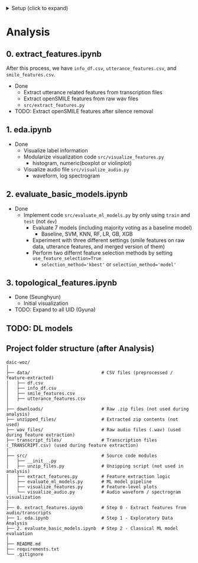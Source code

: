 <details>
<summary> Setup (click to expand)</summary>

# Setup
## Clone this repository

```bash
git clone https://github.com/gn0219/daic-woz.git
cd daic-woz
```

## Create a virtual environment

Make sure Python is installed. If not, download it from the [official Python website](https://www.python.org/).

```bash
python -m venv .venv
```

Activate the virtual environment:

- **Windows**:

  ```bash
  .venv\Scripts\activate
  ```

- **Mac/Linux**:

  ```bash
  source .venv/bin/activate
  ```

## Install required packages

```bash
pip install -r requirements.txt
```
---

## Download the DAIC-WOZ dataset

### Option 1: Manual download

1. Go to the [DAIC-WOZ official site](https://dcapswoz.ict.usc.edu/)
2. Complete the EULA form and obtain the download link.
2. Download the `.zip` files manually.
3. Move all downloaded `.zip` files into the `downloads/` folder.

### Option 2: Download full dataset with scripts

Make sure to change “BaseUrl” to the actual download URL.

- **Mac/Linux users**:

  ```bash
  bash etc/download.sh
  ```

- **Windows users**:

  Open PowerShell and run:

  ```powershell
  etc\download.ps1
  ```

> These scripts will download and place the files into the `downloads/` folder.

## Unzip and organize files

Run the script below to extract the zip files and organize audio and transcript files:

```bash
python unzip_files.py
```

- Zip files in `downloads/` will be extracted to `unzipped_files/`.
- All `.wav` files will be moved to `wav_files/`.
- All transcript files (`_TRANSCRIPT.csv`) will be moved to `transcript_files/`.

## Project folder structure (after setup)

```plaintext
daic-woz/
│
├── downloads/               # .zip files go here
├── unzipped_files/          # Extracted contents
├── wav_files/               # All .wav audio files
├── transcript_files/        # Transcript CSV files
├── unzip_files.py           # Unzipping and file-moving script
├── src/                     # Source code modules
│   ├── ...
│   └── unzip_files.py 
├── ...
├── requirements.txt         # Python dependencies
└── etc/
    ├── download.sh          # For Mac/Linux
    └── download.ps1         # For Windows
```
</details>

# Analysis
## 0. extract_features.ipynb
After this process, we have `info_df.csv`, `utterance_features.csv`, and `smile_features.csv`.
- Done
  - Extract utterance related features from transcription files
  - Extract openSMILE features from raw wav files
  - `src/extract_features.py`
- TODO: Extract openSMILE features after silence removal

## 1. eda.ipynb
- Done
  - Visualize label information
  - Modularize visualization code `src/visualize_features.py`
    - histogram, numeric(boxplot or violinplot)
  - Visualize audio file `src/visualize_audio.py`
    - waveform, log spectrogram

## 2. evaluate_basic_models.ipynb
- Done
  - Implement code `src/evaluate_ml_models.py` by only using `train` and `test` (not `dev`)
    - Evaluate 7 models (including majority voting as a baseline model)
      -  Baseline, SVM, KNN, RF, LR, GB, XGB
    - Experiment with three different settings (smile features on raw data, utterance features, and merged version of them)
    - Perform two differnt feature selection methods by setting `use_feature_selection=True`
      - `selection_method='kbest'` or `selection_method='model'`

## 3. topological_features.ipynb
- Done (Seunghyun)
  - Initial visualization
- TODO: Expand to all UID (Gyuna)

## TODO: DL models

## Project folder structure (after Analysis)

```plaintext
daic-woz/
│
├── data/                           # CSV files (preprocessed / feature-extracted)
│   ├── df.csv
│   ├── info_df.csv
│   ├── smile_features.csv
│   ├── utterance_features.csv
│
├── downloads/                      # Raw .zip files (not used during analysis)
├── unzipped_files/                 # Extracted zip contents (not used)
├── wav_files/                      # Raw audio files (.wav) (used during feature extraction)
├── transcript_files/               # Transcription files (_TRANSCRIPT.csv) (used during feature extraction)
│
├── src/                            # Source code modules
│   ├── __init__.py
│   ├── unzip_files.py              # Unzipping script (not used in analysis)
│   ├── extract_features.py         # Feature extraction logic
│   ├── evaluate_ml_models.py       # ML model pipeline
│   ├── visualize_features.py       # Feature-level plots
│   └── visualize_audio.py          # Audio waveform / spectrogram visualization
│
├── 0. extract_features.ipynb       # Step 0 - Extract features from audio/transcripts
├── 1. eda.ipynb                    # Step 1 - Exploratory Data Analysis
├── 2. evaluate_basic_models.ipynb  # Step 2 - Classical ML model evaluation
│
├── README.md                       
├── requirements.txt               
└── .gitignore                     

```
